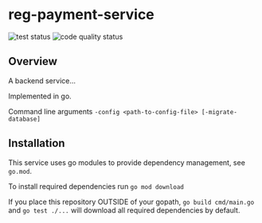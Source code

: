 # reg-payment-service

<img src="https://github.com/eurofurence/reg-payment-service/actions/workflows/go.yml/badge.svg" alt="test status"/>
<img src="https://github.com/eurofurence/reg-payment-service/actions/workflows/codeql-analysis.yml/badge.svg" alt="code quality status"/>

## Overview

A backend service...

Implemented in go.

Command line arguments
```-config <path-to-config-file> [-migrate-database]```

## Installation

This service uses go modules to provide dependency management, see `go.mod`.

To install required dependencies run `go mod download`

If you place this repository OUTSIDE of your gopath, `go build cmd/main.go` and `go test ./...` will download all
required dependencies by default.
